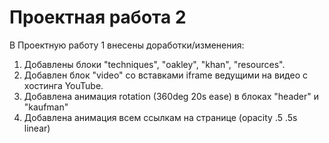 # Проектная работа 2
В Проектную работу 1 внесены доработки/изменения:  
1. Добавлены блоки "techniques", "oakley", "khan", "resources".  
2. Добавлен блок "video" со вставками iframe ведущими на видео с хостинга YouTube.  
3. Добавлена анимация rotation (360deg 20s ease) в блоках "header" и "kaufman"  
4. Добавлена анимация всем ссылкам на странице (opacity .5 .5s linear)
